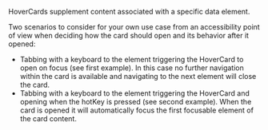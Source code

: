 HoverCards supplement content associated with a specific data element.

Two scenarios to consider for your own use case from an accessibility point of view when deciding how the card should open and its behavior after it opened:

- Tabbing with a keyboard to the element triggering the HoverCard to open on focus (see first example). In this case no further navigation within the card is available and navigating to the next element will close the card.
- Tabbing with a keyboard to the element triggering the HoverCard and opening when the hotKey is pressed (see second example). When the card is opened it will automatically focus the first focusable element of the card content.
